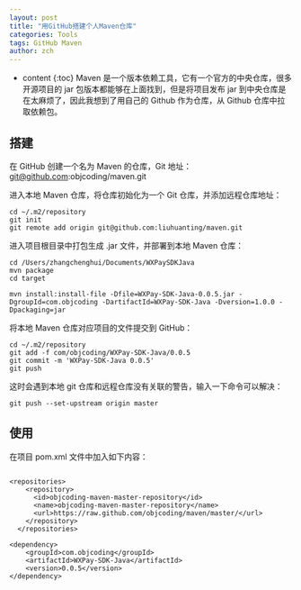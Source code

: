 ```yaml
---
layout: post
title: "用GitHub搭建个人Maven仓库"
categories: Tools
tags: GitHub Maven
author: zch
---
```


* content
{:toc}
Maven 是一个版本依赖工具，它有一个官方的中央仓库，很多开源项目的 jar 包版本都能够在上面找到，但是将项目发布 jar 到中央仓库是在太麻烦了，因此我想到了用自己的 Github 作为仓库，从 Github 仓库中拉取依赖包。









## 搭建

在 GitHub 创建一个名为 Maven 的仓库，Git 地址：git@github.com:objcoding/maven.git

进入本地 Maven 仓库，将仓库初始化为一个 Git 仓库，并添加远程仓库地址：

```
cd ~/.m2/repository
git init
git remote add origin git@github.com:liuhuanting/maven.git
```



进入项目根目录中打包生成 .jar 文件，并部署到本地 Maven 仓库：

```
cd /Users/zhangchenghui/Documents/WXPaySDKJava
mvn package
cd target

mvn install:install-file -Dfile=WXPay-SDK-Java-0.0.5.jar -DgroupId=com.objcoding -DartifactId=WXPay-SDK-Java -Dversion=1.0.0 -Dpackaging=jar
```



将本地 Maven 仓库对应项目的文件提交到 GitHub：

```
cd ~/.m2/repository
git add -f com/objcoding/WXPay-SDK-Java/0.0.5
git commit -m 'WXPay-SDK-Java 0.0.5'
git push
```

这时会遇到本地 git 仓库和远程仓库没有关联的警告，输入一下命令可以解决：

```
git push --set-upstream origin master
```





## 使用

在项目 pom.xml 文件中加入如下内容：

```

<repositories>
    <repository>
      <id>objcoding-maven-master-repository</id>
      <name>objcoding-maven-master-repository</name>
      <url>https://raw.github.com/objcoding/maven/master/</url>
    </repository>
  </repositories>

<dependency>
    <groupId>com.objcoding</groupId>
    <artifactId>WXPay-SDK-Java</artifactId>
    <version>0.0.5</version>
</dependency>

```











